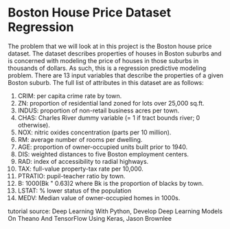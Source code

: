 <h1> Boston House Price Dataset Regression</h1>

<p>
  The problem that we will look at in this project is the Boston house price dataset. The dataset
describes properties of houses in Boston suburbs and is concerned with modeling the price of
houses in those suburbs in thousands of dollars. As such, this is a regression predictive modeling
problem. There are 13 input variables that describe the properties of a given Boston suburb.
The full list of attributes in this dataset are as follows: 
</p>

<ol>
  <li>CRIM: per capita crime rate by town.</li>
  <li>ZN: proportion of residential land zoned for lots over 25,000 sq.ft.</li>
  <li>INDUS: proportion of non-retail business acres per town.</li>
  <li> CHAS: Charles River dummy variable (= 1 if tract bounds river; 0 otherwise).</li>
  <li>NOX: nitric oxides concentration (parts per 10 million).</li>
  <li>RM: average number of rooms per dwelling.</li>
  <li>AGE: proportion of owner-occupied units built prior to 1940.</li>
  <li>DIS: weighted distances to five Boston employment centers.</li>
  <li>RAD: index of accessibility to radial highways.</li>
  <li>TAX: full-value property-tax rate per 10,000.</li>
  <li>PTRATIO: pupil-teacher ratio by town.</li>
  <li>B: 1000(Bk " 0.63)2 where Bk is the proportion of blacks by town.</li>
  <li>LSTAT: % lower status of the population</li>
  <li>MEDV: Median value of owner-occupied homes in 1000s.</li>
</ol>

<p>tutorial source: Deep Learning With Python, Develop Deep Learning Models On Theano And TensorFlow Using
Keras, Jason Brownlee</p>
